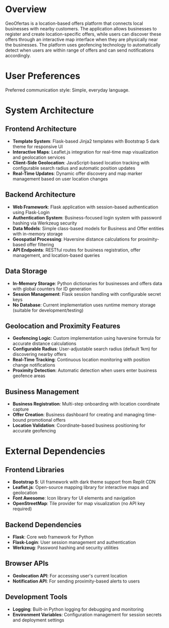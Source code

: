 # Overview

GeoOfertas is a location-based offers platform that connects local businesses with nearby customers. The application allows businesses to register and create location-specific offers, while users can discover these offers through an interactive map interface when they are physically near the businesses. The platform uses geofencing technology to automatically detect when users are within range of offers and can send notifications accordingly.

# User Preferences

Preferred communication style: Simple, everyday language.

# System Architecture

## Frontend Architecture
- **Template System**: Flask-based Jinja2 templates with Bootstrap 5 dark theme for responsive UI
- **Interactive Maps**: Leaflet.js integration for real-time map visualization and geolocation services
- **Client-Side Geolocation**: JavaScript-based location tracking with configurable search radius and automatic position updates
- **Real-Time Updates**: Dynamic offer discovery and map marker management based on user location changes

## Backend Architecture
- **Web Framework**: Flask application with session-based authentication using Flask-Login
- **Authentication System**: Business-focused login system with password hashing via Werkzeug security
- **Data Models**: Simple class-based models for Business and Offer entities with in-memory storage
- **Geospatial Processing**: Haversine distance calculations for proximity-based offer filtering
- **API Endpoints**: RESTful routes for business registration, offer management, and location-based queries

## Data Storage
- **In-Memory Storage**: Python dictionaries for businesses and offers data with global counters for ID generation
- **Session Management**: Flask session handling with configurable secret keys
- **No Database**: Current implementation uses runtime memory storage (suitable for development/testing)

## Geolocation and Proximity Features
- **Geofencing Logic**: Custom implementation using haversine formula for accurate distance calculations
- **Configurable Radius**: User-adjustable search radius (default 1km) for discovering nearby offers
- **Real-Time Tracking**: Continuous location monitoring with position change notifications
- **Proximity Detection**: Automatic detection when users enter business geofence areas

## Business Management
- **Business Registration**: Multi-step onboarding with location coordinate capture
- **Offer Creation**: Business dashboard for creating and managing time-bound promotional offers
- **Location Validation**: Coordinate-based business positioning for accurate geofencing

# External Dependencies

## Frontend Libraries
- **Bootstrap 5**: UI framework with dark theme support from Replit CDN
- **Leaflet.js**: Open-source mapping library for interactive maps and geolocation
- **Font Awesome**: Icon library for UI elements and navigation
- **OpenStreetMap**: Tile provider for map visualization (no API key required)

## Backend Dependencies
- **Flask**: Core web framework for Python
- **Flask-Login**: User session management and authentication
- **Werkzeug**: Password hashing and security utilities

## Browser APIs
- **Geolocation API**: For accessing user's current location
- **Notification API**: For sending proximity-based alerts to users

## Development Tools
- **Logging**: Built-in Python logging for debugging and monitoring
- **Environment Variables**: Configuration management for session secrets and deployment settings